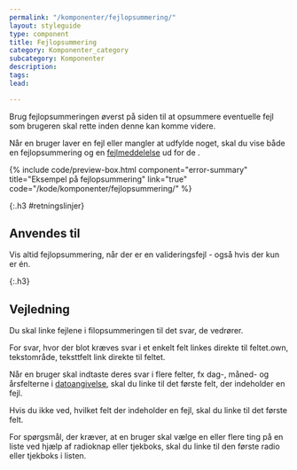 ```yaml
---
permalink: "/komponenter/fejlopsummering/"
layout: styleguide
type: component
title: Fejlopsummering
category: Komponenter_category
subcategory: Komponenter
description: 
tags: 
lead: 

---
```

Brug fejlopsummeringen øverst på siden til at opsummere eventuelle fejl som brugeren skal rette inden denne kan komme videre.

Når en bruger laver en fejl eller mangler at udfylde noget, skal du vise både en fejlopsummering og en <a href="/komponenter/fejlbesked/">fejlmeddelelse</a> ud for de .

{% include code/preview-box.html component="error-summary" title="Eksempel på fejlopsummering" link="true" code="/kode/komponenter/fejlopsummering/" %}

{:.h3 #retningslinjer}

## Anvendes til

Vis altid fejlopsummering, når der er en valideringsfejl - også hvis der kun er én.

{:.h3}

## Vejledning

Du skal linke fejlene i filopsummeringen til det svar, de vedrører.

For svar, hvor der blot kræves svar i et enkelt felt linkes direkte til feltet.own, tekstområde, teksttfelt link direkte til feltet.

Når en bruger skal indtaste deres svar i flere felter, fx dag-, måned- og årsfelterne i <a href="/komponenter/dato-felt/">datoangivelse</a>, skal du linke til det første felt, der indeholder en fejl.

Hvis du ikke ved, hvilket felt der indeholder en fejl, skal du linke til det første felt.

For spørgsmål, der kræver, at en bruger skal vælge en eller flere ting på en liste ved hjælp af radioknap eller tjekboks, skal du linke til den første radio eller tjekboks i listen.